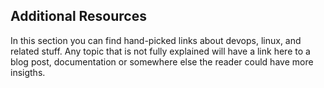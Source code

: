 ## Additional Resources

In this section you can find hand-picked links about devops, linux, and related stuff. Any topic that is not fully explained will have a link here to a blog post, documentation or somewhere else the reader could have more insigths.

